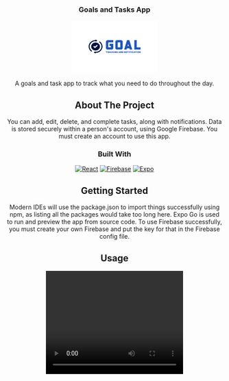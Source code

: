 <h3 align="center">Goals and Tasks App</h3>
<div align="center">
  <a href="https://github.com/octtenz/Team-10/">
    <img src="assets/title.png" alt="Logo" width="200" height="120">
  </a>
  <p align="center">
    A goals and task app to track what you need to do throughout the day.
    <br />



<!-- ABOUT THE PROJECT -->
## About The Project
You can add, edit, delete, and complete tasks, along with notifications.
Data is stored securely within a person's account, using Google Firebase.
You must create an account to use this app. 




### Built With
[![React][React.js]][React-url]
[![Firebase][Firebase]][Firebase-url]
[![Expo][Expo]][Expo-url]




<!-- GETTING STARTED -->
## Getting Started
Modern IDEs will use the package.json to import things successfully using npm,
as listing all the packages would take too long here.
Expo Go is used to run and preview the app from source code.
To use Firebase successfully, you must create your own Firebase and put the key for that in the Firebase config file.


<!-- USAGE EXAMPLES -->
## Usage

<video width="320" height="240" controls>
  <source src="https://github.com/octtenz/Team-10/blob/main/assets/video.mp4" type="video/mp4">
</video>




<!-- MARKDOWN LINKS & IMAGES -->
[React.js]: https://img.shields.io/badge/react_native-%2320232a.svg?style=for-the-badge&logo=react&logoColor=%2361DAFB
[React-url]: https://reactnative.dev/
[Firebase]: https://img.shields.io/badge/firebase-a08021?style=for-the-badge&logo=firebase&logoColor=ffcd34
[Firebase-url]: https://firebase.google.com/
[Expo]: https://img.shields.io/badge/expo-1C1E24?style=for-the-badge&logo=expo&logoColor=#D04A37
[Expo-url]: https://expo.dev/go

